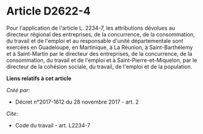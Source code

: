 # Article D2622-4

Pour l'application de l'article L. 2234-7, les attributions dévolues au directeur régional des entreprises, de la
concurrence, de la consommation, du travail et de l'emploi et au responsable d'unité départementale sont exercées en
Guadeloupe, en Martinique, à La Réunion, à Saint-Barthélemy et à Saint-Martin par le directeur des entreprises, de la
concurrence, de la consommation, du travail et de l'emploi et à Saint-Pierre-et-Miquelon, par le directeur de la cohésion
sociale, du travail, de l'emploi et de la population.

**Liens relatifs à cet article**

_Créé par_:

  - Décret n°2017-1612 du 28 novembre 2017 - art. 2

_Cite_:

  - Code du travail - art. L2234-7
